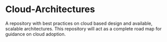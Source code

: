 # Cloud-Architectures
A repository with best practices on cloud based design and available, scalable architectures. This repository will act as a complete road map for guidance on cloud adoption.
